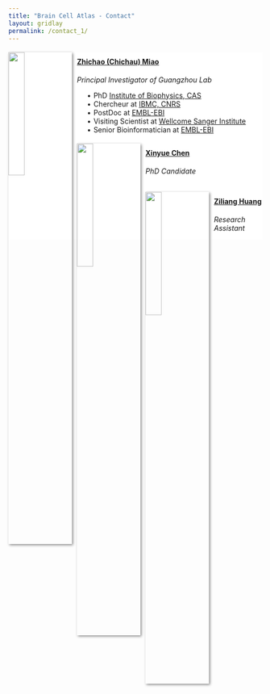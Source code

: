 ```yaml
---
title: "Brain Cell Atlas - Contact"
layout: gridlay
permalink: /contact_1/
---
```

<html>
<head>
<style>
  h4 {
      padding-top: 10px;
      padding-left:10px
    }
  temli::before {
    content: "\2022"; /* 使用Unicode编码表示原点 */
    margin-right: 5px; /* 可选：调整原点与文本之间的间距 */
    white-space: pre-line;
  }
  
</style>
</head>
<body>
<div class="sectiontitle" style="border: 0px solid #C9C9C9; background-color: #fff; ">
  <!-- <p class="header_box">Group Members</p> -->
  <div class="row">
    <div class="col-sm-6 clearfix">
      <p><img src="{{ site.url }}{{ site.baseurl }}/images/teampic/Chichau_photo.jpg" class="img-responsive" width="25%" style="float: left;margin-right: 10px;box-shadow: 2px 2px 5px #888;" /></p>
      <h4><a href="Email:miao_zhichao@gzlab.ac.cn">Zhichao (Chichau) Miao</a></h4>
      <p><i>Principal Investigator of Guangzhou Lab</i></p>
      <ul style="overflow: hidden; margin-top: 10px;padding-left: 20px;">
        <temli>PhD <a href="http://engtemlish.ibp.cas.cn/">Institute of Biophysics, CAS</a></temli><br />
        <temli>Chercheur at <a href="https://ibmc.cnrs.fr/en/">IBMC, CNRS</a></temli><br />
        <temli>PostDoc at <a href="https://www.ebi.ac.uk/">EMBL-EBI</a></temli><br />
        <temli>Visiting Scientist at <a href="https://www.sanger.ac.uk/">Wellcome Sanger Institute</a></temli><br />
        <temli>Senior Bioinformatician at <a href="https://www.ebi.ac.uk/">EMBL-EBI</a></temli>
      </ul>
    </div>
    <div class="col-sm-6 clearfix">
      <p><img src="{{ site.url }}{{ site.baseurl }}/images/teampic/XinyueChen.jpg" class="img-responsive" width="25%" style="float: left;margin-right:10px;box-shadow: 2px 2px 5px #888;" /></p>
      <h4><a href="Email:chen_xinyue@gzlab.ac.cn">Xinyue Chen</a></h4>
      <p><i>PhD Candidate</i></p>
      <ul style="overflow: hidden; margin-top: 10px;padding-left: 20px;">
      </ul>
    </div>
    <div class="col-sm-6 clearfix">
      <p><img src="{{ site.url }}{{ site.baseurl }}/images/teampic/ziliang.jpeg" class="img-responsive" width="25%" style="float: left;margin-right:10px;box-shadow: 2px 2px 5px #888;" /></p>
      <h4><a href="Email:huang_ziliang@gzlab.ac.cn">Ziliang Huang</a></h4>
      <p><i>Research Assistant</i></p>
      <ul style="overflow: hidden; margin-top: 10px;padding-left: 20px;">
      </ul>
    </div>
  </div>

  


</div>




</body>
</html>